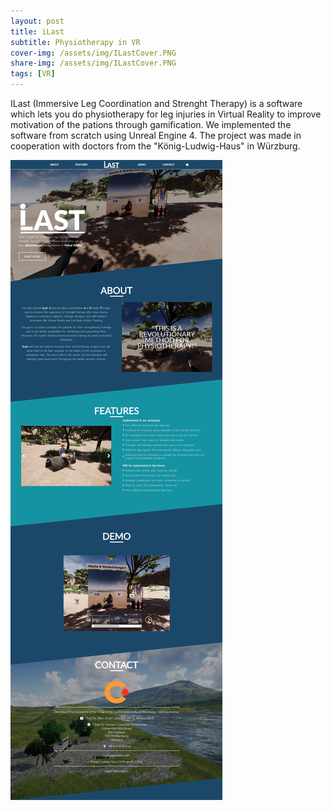 ```yaml
---
layout: post
title: iLast
subtitle: Physiotherapy in VR
cover-img: /assets/img/ILastCover.PNG
share-img: /assets/img/ILastCover.PNG
tags: [VR]
---
```


ILast (Immersive Leg Coordination and Strenght Therapy) is a software which lets you do physiotherapy for leg injuries in Virtual Reality to improve motivation of the pations through gamification. We implemented the software from scratch using Unreal Engine 4. The project was made in cooperation with doctors from the "König-Ludwig-Haus" in Würzburg.

![](/assets/img/Project_ILast.jpg)


